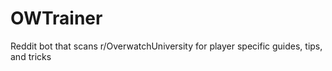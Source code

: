 # OWTrainer
Reddit bot that scans r/OverwatchUniversity for player specific guides, tips, and tricks
